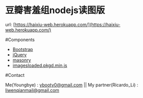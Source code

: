 # 豆瓣害羞组nodejs读图版
url: [https://haixiu-web.herokuapp.com/](https://haixiu-web.herokuapp.com/)

#Components
- [Bootstrap](http://www.bootcss.com/)
- [jQuery](http://jquery.com/)
- [masonry](http://masonry.desandro.com/)
- [imagesloaded.pkgd.min.js](http://masonry.desandro.com/appendix.html)

#Contact

Me(Youngbye) : ybooty0@gmail.com || My partner(Ricardo_Li) : liwenqianmail@gmail.com